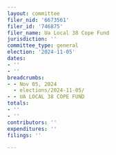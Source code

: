 ```yaml
---
layout: committee
filer_nid: '6673561'
filer_id: '746875'
filer_name: Ua Local 38 Cope Fund
jurisdiction: ''
committee_type: general
election: '2024-11-05'
dates:
- ''
- ''
breadcrumbs:
- - Nov 05, 2024
  - elections/2024-11-05/
- - UA LOCAL 38 COPE FUND
totals:
- ''
- ''
contributors: ''
expenditures: ''
filings: ''

---
```


